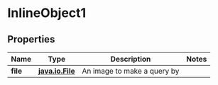 
# InlineObject1

## Properties
Name | Type | Description | Notes
------------ | ------------- | ------------- | -------------
**file** | [**java.io.File**](java.io.File.md) | An image to make a query by | 



